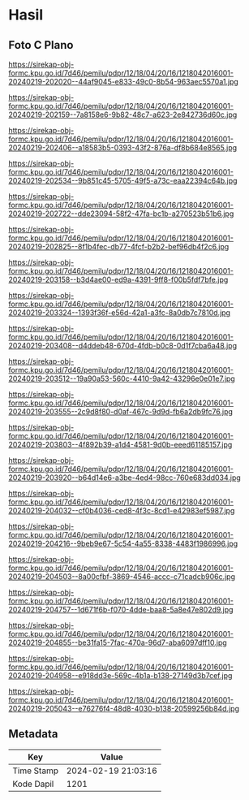 # Hasil

## Foto C Plano

https://sirekap-obj-formc.kpu.go.id/7d46/pemilu/pdpr/12/18/04/20/16/1218042016001-20240219-202020--44af9045-e833-49c0-8b54-963aec5570a1.jpg

https://sirekap-obj-formc.kpu.go.id/7d46/pemilu/pdpr/12/18/04/20/16/1218042016001-20240219-202159--7a8158e6-9b82-48c7-a623-2e842736d60c.jpg

https://sirekap-obj-formc.kpu.go.id/7d46/pemilu/pdpr/12/18/04/20/16/1218042016001-20240219-202406--a18583b5-0393-43f2-876a-df8b684e8565.jpg

https://sirekap-obj-formc.kpu.go.id/7d46/pemilu/pdpr/12/18/04/20/16/1218042016001-20240219-202534--9b851c45-5705-49f5-a73c-eaa22394c64b.jpg

https://sirekap-obj-formc.kpu.go.id/7d46/pemilu/pdpr/12/18/04/20/16/1218042016001-20240219-202722--dde23094-58f2-47fa-bc1b-a270523b51b6.jpg

https://sirekap-obj-formc.kpu.go.id/7d46/pemilu/pdpr/12/18/04/20/16/1218042016001-20240219-202825--8f1b4fec-db77-4fcf-b2b2-bef96db4f2c6.jpg

https://sirekap-obj-formc.kpu.go.id/7d46/pemilu/pdpr/12/18/04/20/16/1218042016001-20240219-203158--b3d4ae00-ed9a-4391-9ff8-f00b5fdf7bfe.jpg

https://sirekap-obj-formc.kpu.go.id/7d46/pemilu/pdpr/12/18/04/20/16/1218042016001-20240219-203324--1393f36f-e56d-42a1-a3fc-8a0db7c7810d.jpg

https://sirekap-obj-formc.kpu.go.id/7d46/pemilu/pdpr/12/18/04/20/16/1218042016001-20240219-203408--d4ddeb48-670d-4fdb-b0c8-0d1f7cba6a48.jpg

https://sirekap-obj-formc.kpu.go.id/7d46/pemilu/pdpr/12/18/04/20/16/1218042016001-20240219-203512--19a90a53-560c-4410-9a42-43296e0e01e7.jpg

https://sirekap-obj-formc.kpu.go.id/7d46/pemilu/pdpr/12/18/04/20/16/1218042016001-20240219-203555--2c9d8f80-d0af-467c-9d9d-fb6a2db9fc76.jpg

https://sirekap-obj-formc.kpu.go.id/7d46/pemilu/pdpr/12/18/04/20/16/1218042016001-20240219-203803--4f892b39-a1d4-4581-9d0b-eeed61185157.jpg

https://sirekap-obj-formc.kpu.go.id/7d46/pemilu/pdpr/12/18/04/20/16/1218042016001-20240219-203920--b64d14e6-a3be-4ed4-98cc-760e683dd034.jpg

https://sirekap-obj-formc.kpu.go.id/7d46/pemilu/pdpr/12/18/04/20/16/1218042016001-20240219-204032--cf0b4036-ced8-4f3c-8cd1-e42983ef5987.jpg

https://sirekap-obj-formc.kpu.go.id/7d46/pemilu/pdpr/12/18/04/20/16/1218042016001-20240219-204216--9beb9e67-5c54-4a55-8338-4483f1986996.jpg

https://sirekap-obj-formc.kpu.go.id/7d46/pemilu/pdpr/12/18/04/20/16/1218042016001-20240219-204503--8a00cfbf-3869-4546-accc-c71cadcb906c.jpg

https://sirekap-obj-formc.kpu.go.id/7d46/pemilu/pdpr/12/18/04/20/16/1218042016001-20240219-204757--1d671f6b-f070-4dde-baa8-5a8e47e802d9.jpg

https://sirekap-obj-formc.kpu.go.id/7d46/pemilu/pdpr/12/18/04/20/16/1218042016001-20240219-204855--be31fa15-7fac-470a-96d7-aba6097dff10.jpg

https://sirekap-obj-formc.kpu.go.id/7d46/pemilu/pdpr/12/18/04/20/16/1218042016001-20240219-204958--e918dd3e-569c-4b1a-b138-27149d3b7cef.jpg

https://sirekap-obj-formc.kpu.go.id/7d46/pemilu/pdpr/12/18/04/20/16/1218042016001-20240219-205043--e76276f4-48d8-4030-b138-20599256b84d.jpg


## Metadata

| Key        | Value               |
| ---------- | ------------------- |
| Time Stamp | 2024-02-19 21:03:16 |
| Kode Dapil | 1201                |



